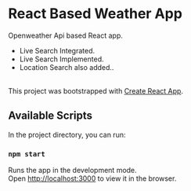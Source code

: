 # React Based Weather App

Openweather Api based React app.

<ul>
<li>
Live Search Integrated.<br> 
</li>
<li>
Live Search Implemented.<br> 
</li>
<li>
Location Search also added..<br> 
</li>

<br>
</ul>

This project was bootstrapped with [Create React App](https://github.com/facebook/create-react-app).

## Available Scripts

In the project directory, you can run:

### `npm start`

Runs the app in the development mode.\
Open [http://localhost:3000](http://localhost:3000) to view it in the browser.
